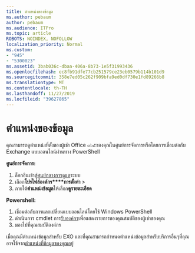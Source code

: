 ```yaml
---
title: ตำแหน่งของข้อมูล
ms.author: pebaum
author: pebaum
ms.audience: ITPro
ms.topic: article
ROBOTS: NOINDEX, NOFOLLOW
localization_priority: Normal
ms.custom:
- "945"
- "5300023"
ms.assetid: 3bab036c-dbaa-406a-8b73-1e5f31993436
ms.openlocfilehash: ec8fb91dfe77cb251579ce23eb0579b114b101d9
ms.sourcegitcommit: 358e7ed05c262f909bfa9ed0df730e1fd89266b8
ms.translationtype: MT
ms.contentlocale: th-TH
ms.lasthandoff: 11/27/2019
ms.locfileid: "39627865"
---
```

# <a name="data-location"></a>ตำแหน่งของข้อมูล

คุณสามารถดูตำแหน่งที่ตั้งของผู้เช่า Office ๓๖๕ของคุณในศูนย์การจัดการหรือโดยการเชื่อมต่อกับ Exchange แบบออนไลน์ผ่านทาง PowerShell


**ศูนย์การจัดการ:**
1. ล็อกอินเข้าสู่[ศูนย์กลางการดูแล](https://admin.microsoft.com/Adminportal/Home)ระบบ
2. เลือก**โปรไฟล์องค์กร****การตั้งค่า** > 
3. ภายใต้**ตำแหน่งข้อมูล**ให้เลือก**ดูรายละเอียด**


**Powershell:**
1. เชื่อมต่อกับการแลกเปลี่ยนแบบออนไลน์โดยใช้ Windows PowerShell
2. ดำเนินการ cmdlet การ[รับองค์กร](https://docs.microsoft.com/powershell/module/exchange/active-directory/get-organizationalunit)เพื่อแสดงรายการของคุณสมบัติของผู้เช่าของคุณ 
3. มองไปที่คุณสมบัติองค์กร

เมื่อคุณมีตำแหน่งข้อมูลสำหรับ EXO และที่คุณสามารถกำหนดตำแหน่งข้อมูลสำหรับบริการอื่นๆที่คุณอาจใช้จาก[ตำแหน่งที่ข้อมูลของคุณอยู่](https://products.office.com/where-is-your-data-located)